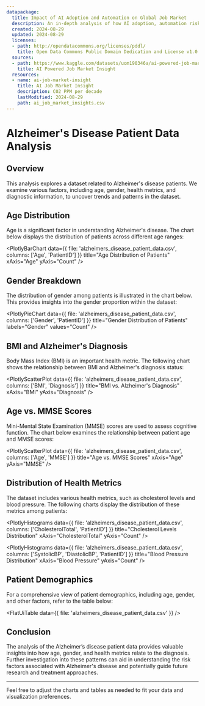 ```yaml
---
datapackage:
  title: Impact of AI Adoption and Automation on Global Job Market
  description: An in-depth analysis of how AI adoption, automation risk, and required skills are reshaping industries, job roles, and growth prospects across various locations globally
  created: 2024-08-29
  updated: 2024-08-29
  licenses:
  - path: http://opendatacommons.org/licenses/pddl/
    title: Open Data Commons Public Domain Dedication and License v1.0
  sources:
  - path: https://www.kaggle.com/datasets/uom190346a/ai-powered-job-market-insights
    title: AI Powered Job Market Insight
  resources:
  - name: ai-job-market-insight
    title: AI Job Market Insight
    description: C02 PPM per decade
    lastModified: 2024-08-29
    path: ai_job_market_insights.csv
---
```


# Alzheimer's Disease Patient Data Analysis

## Overview

This analysis explores a dataset related to Alzheimer's disease patients. We examine various factors, including age, gender, health metrics, and diagnostic information, to uncover trends and patterns in the dataset.

## Age Distribution

Age is a significant factor in understanding Alzheimer's disease. The chart below displays the distribution of patients across different age ranges:

<PlotlyBarChart
  data={{
    file: 'alzheimers_disease_patient_data.csv',
    columns: ['Age', 'PatientID']
  }}
  title="Age Distribution of Patients"
  xAxis="Age"
  yAxis="Count"
/>

## Gender Breakdown

The distribution of gender among patients is illustrated in the chart below. This provides insights into the gender proportion within the dataset:

<PlotlyPieChart
  data={{
    file: 'alzheimers_disease_patient_data.csv',
    columns: ['Gender', 'PatientID']
  }}
  title="Gender Distribution of Patients"
  labels="Gender"
  values="Count"
/>

## BMI and Alzheimer's Diagnosis

Body Mass Index (BMI) is an important health metric. The following chart shows the relationship between BMI and Alzheimer's diagnosis status:

<PlotlyScatterPlot
  data={{
    file: 'alzheimers_disease_patient_data.csv',
    columns: ['BMI', 'Diagnosis']
  }}
  title="BMI vs. Alzheimer's Diagnosis"
  xAxis="BMI"
  yAxis="Diagnosis"
/>

## Age vs. MMSE Scores

Mini-Mental State Examination (MMSE) scores are used to assess cognitive function. The chart below examines the relationship between patient age and MMSE scores:

<PlotlyScatterPlot
  data={{
    file: 'alzheimers_disease_patient_data.csv',
    columns: ['Age', 'MMSE']
  }}
  title="Age vs. MMSE Scores"
  xAxis="Age"
  yAxis="MMSE"
/>

## Distribution of Health Metrics

The dataset includes various health metrics, such as cholesterol levels and blood pressure. The following charts display the distribution of these metrics among patients:

<PlotlyHistograms
  data={{
    file: 'alzheimers_disease_patient_data.csv',
    columns: ['CholesterolTotal', 'PatientID']
  }}
  title="Cholesterol Levels Distribution"
  xAxis="CholesterolTotal"
  yAxis="Count"
/>

<PlotlyHistograms
  data={{
    file: 'alzheimers_disease_patient_data.csv',
    columns: ['SystolicBP', 'DiastolicBP', 'PatientID']
  }}
  title="Blood Pressure Distribution"
  xAxis="Blood Pressure"
  yAxis="Count"
/>

## Patient Demographics

For a comprehensive view of patient demographics, including age, gender, and other factors, refer to the table below:

<FlatUiTable
  data={{
    file: 'alzheimers_disease_patient_data.csv'
  }}
/>

## Conclusion

The analysis of the Alzheimer’s disease patient data provides valuable insights into how age, gender, and health metrics relate to the diagnosis. Further investigation into these patterns can aid in understanding the risk factors associated with Alzheimer's disease and potentially guide future research and treatment approaches.

---

Feel free to adjust the charts and tables as needed to fit your data and visualization preferences.
